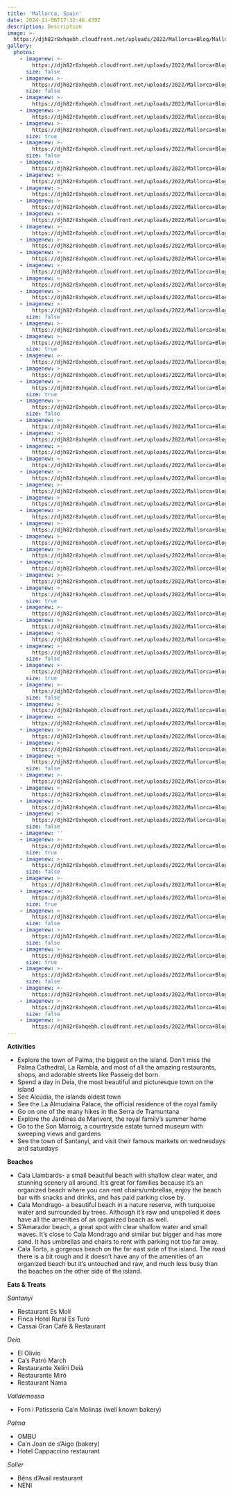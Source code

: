 ```yaml
---
title: 'Mallorca, Spain'
date: 2024-11-06T17:32:46.439Z
description: Description
image: >-
  https://djh82r8xhqebh.cloudfront.net/uploads/2022/Mallorca+Blog/Mallorca+Blog/MallorcaBlog-6.jpg
gallery:
  photos:
    - imagenew: >-
        https://djh82r8xhqebh.cloudfront.net/uploads/2022/Mallorca+Blog/Mallorca+Blog/MallorcaBlog-1.jpg
      size: false
    - imagenew: >-
        https://djh82r8xhqebh.cloudfront.net/uploads/2022/Mallorca+Blog/Mallorca+Blog/MallorcaBlog-2.jpg
      size: false
    - imagenew: >-
        https://djh82r8xhqebh.cloudfront.net/uploads/2022/Mallorca+Blog/Mallorca+Blog/MallorcaBlog-3.jpg
    - imagenew: >-
        https://djh82r8xhqebh.cloudfront.net/uploads/2022/Mallorca+Blog/Mallorca+Blog/MallorcaBlog-4.jpg
    - imagenew: >-
        https://djh82r8xhqebh.cloudfront.net/uploads/2022/Mallorca+Blog/Mallorca+Blog/MallorcaBlog-6.jpg
      size: true
    - imagenew: >-
        https://djh82r8xhqebh.cloudfront.net/uploads/2022/Mallorca+Blog/Mallorca+Blog/MallorcaBlog-5.jpg
      size: false
    - imagenew: >-
        https://djh82r8xhqebh.cloudfront.net/uploads/2022/Mallorca+Blog/Mallorca+Blog/MallorcaBlog-7.jpg
    - imagenew: >-
        https://djh82r8xhqebh.cloudfront.net/uploads/2022/Mallorca+Blog/Mallorca+Blog/MallorcaBlog-15.jpg
    - imagenew: >-
        https://djh82r8xhqebh.cloudfront.net/uploads/2022/Mallorca+Blog/Mallorca+Blog/MallorcaBlog-8.jpg
    - imagenew: >-
        https://djh82r8xhqebh.cloudfront.net/uploads/2022/Mallorca+Blog/Mallorca+Blog/MallorcaBlog-9.jpg
    - imagenew: >-
        https://djh82r8xhqebh.cloudfront.net/uploads/2022/Mallorca+Blog/Mallorca+Blog/MallorcaBlog-17.jpg
    - imagenew: >-
        https://djh82r8xhqebh.cloudfront.net/uploads/2022/Mallorca+Blog/Mallorca+Blog/MallorcaBlog-10.jpg
    - imagenew: >-
        https://djh82r8xhqebh.cloudfront.net/uploads/2022/Mallorca+Blog/Mallorca+Blog/MallorcaBlog-13.jpg
    - imagenew: >-
        https://djh82r8xhqebh.cloudfront.net/uploads/2022/Mallorca+Blog/Mallorca+Blog/MallorcaBlog-12.jpg
    - imagenew: >-
        https://djh82r8xhqebh.cloudfront.net/uploads/2022/Mallorca+Blog/Mallorca+Blog/MallorcaBlog-11.jpg
    - imagenew: >-
        https://djh82r8xhqebh.cloudfront.net/uploads/2022/Mallorca+Blog/Mallorca+Blog/MallorcaBlog-14.jpg
    - imagenew: >-
        https://djh82r8xhqebh.cloudfront.net/uploads/2022/Mallorca+Blog/Mallorca+Blog/MallorcaBlog-16.jpg
    - imagenew: >-
        https://djh82r8xhqebh.cloudfront.net/uploads/2022/Mallorca+Blog/Mallorca+Blog/MallorcaBlog-19.jpg
      size: false
    - imagenew: >-
        https://djh82r8xhqebh.cloudfront.net/uploads/2022/Mallorca+Blog/Mallorca+Blog/MallorcaBlog-18.jpg
    - imagenew: >-
        https://djh82r8xhqebh.cloudfront.net/uploads/2022/Mallorca+Blog/Mallorca+Blog/MallorcaBlog-20.jpg
      size: true
    - imagenew: >-
        https://djh82r8xhqebh.cloudfront.net/uploads/2022/Mallorca+Blog/Mallorca+Blog/MallorcaBlog-21.jpg
    - imagenew: >-
        https://djh82r8xhqebh.cloudfront.net/uploads/2022/Mallorca+Blog/Mallorca+Blog/MallorcaBlog-43.jpg
    - imagenew: >-
        https://djh82r8xhqebh.cloudfront.net/uploads/2022/Mallorca+Blog/Mallorca+Blog/MallorcaBlog-23.jpg
      size: true
    - imagenew: >-
        https://djh82r8xhqebh.cloudfront.net/uploads/2022/Mallorca+Blog/Mallorca+Blog/MallorcaBlog-24.jpg
      size: false
    - imagenew: >-
        https://djh82r8xhqebh.cloudfront.net/uploads/2022/Mallorca+Blog/Mallorca+Blog/MallorcaBlog-25.jpg
    - imagenew: >-
        https://djh82r8xhqebh.cloudfront.net/uploads/2022/Mallorca+Blog/Mallorca+Blog/MallorcaBlog-26.jpg
    - imagenew: >-
        https://djh82r8xhqebh.cloudfront.net/uploads/2022/Mallorca+Blog/Mallorca+Blog/MallorcaBlog-27.jpg
    - imagenew: >-
        https://djh82r8xhqebh.cloudfront.net/uploads/2022/Mallorca+Blog/Mallorca+Blog/MallorcaBlog-28.jpg
    - imagenew: >-
        https://djh82r8xhqebh.cloudfront.net/uploads/2022/Mallorca+Blog/Mallorca+Blog/MallorcaBlog-29.jpg
    - imagenew: >-
        https://djh82r8xhqebh.cloudfront.net/uploads/2022/Mallorca+Blog/Mallorca+Blog/MallorcaBlog-30.jpg
    - imagenew: >-
        https://djh82r8xhqebh.cloudfront.net/uploads/2022/Mallorca+Blog/Mallorca+Blog/MallorcaBlog-31.jpg
    - imagenew: >-
        https://djh82r8xhqebh.cloudfront.net/uploads/2022/Mallorca+Blog/Mallorca+Blog/MallorcaBlog-32.jpg
    - imagenew: >-
        https://djh82r8xhqebh.cloudfront.net/uploads/2022/Mallorca+Blog/Mallorca+Blog/MallorcaBlog-33.jpg
    - imagenew: >-
        https://djh82r8xhqebh.cloudfront.net/uploads/2022/Mallorca+Blog/Mallorca+Blog/MallorcaBlog-34.jpg
    - imagenew: >-
        https://djh82r8xhqebh.cloudfront.net/uploads/2022/Mallorca+Blog/Mallorca+Blog/MallorcaBlog-35.jpg
    - imagenew: >-
        https://djh82r8xhqebh.cloudfront.net/uploads/2022/Mallorca+Blog/Mallorca+Blog/MallorcaBlog-36.jpg
    - imagenew: >-
        https://djh82r8xhqebh.cloudfront.net/uploads/2022/Mallorca+Blog/Mallorca+Blog/MallorcaBlog-38.jpg
    - imagenew: >-
        https://djh82r8xhqebh.cloudfront.net/uploads/2022/Mallorca+Blog/Mallorca+Blog/MallorcaBlog-37.jpg
      size: true
    - imagenew: >-
        https://djh82r8xhqebh.cloudfront.net/uploads/2022/Mallorca+Blog/Mallorca+Blog/MallorcaBlog-39.jpg
    - imagenew: >-
        https://djh82r8xhqebh.cloudfront.net/uploads/2022/Mallorca+Blog/Mallorca+Blog/MallorcaBlog-40.jpg
    - imagenew: >-
        https://djh82r8xhqebh.cloudfront.net/uploads/2022/Mallorca+Blog/Mallorca+Blog/MallorcaBlog-41.jpg
    - imagenew: >-
        https://djh82r8xhqebh.cloudfront.net/uploads/2022/Mallorca+Blog/Mallorca+Blog/MallorcaBlog-42.jpg
      size: false
    - imagenew: >-
        https://djh82r8xhqebh.cloudfront.net/uploads/2022/Mallorca+Blog/Mallorca+Blog/MallorcaBlog-51.jpg
      size: true
    - imagenew: >-
        https://djh82r8xhqebh.cloudfront.net/uploads/2022/Mallorca+Blog/Mallorca+Blog/MallorcaBlog-45.jpg
      size: false
    - imagenew: >-
        https://djh82r8xhqebh.cloudfront.net/uploads/2022/Mallorca+Blog/Mallorca+Blog/MallorcaBlog-47.jpg
    - imagenew: >-
        https://djh82r8xhqebh.cloudfront.net/uploads/2022/Mallorca+Blog/Mallorca+Blog/MallorcaBlog-46.jpg
    - imagenew: >-
        https://djh82r8xhqebh.cloudfront.net/uploads/2022/Mallorca+Blog/Mallorca+Blog/MallorcaBlog-48.jpg
    - imagenew: >-
        https://djh82r8xhqebh.cloudfront.net/uploads/2022/Mallorca+Blog/Mallorca+Blog/MallorcaBlog-49.jpg
    - imagenew: >-
        https://djh82r8xhqebh.cloudfront.net/uploads/2022/Mallorca+Blog/Mallorca+Blog/MallorcaBlog-50.jpg
      size: false
    - imagenew: >-
        https://djh82r8xhqebh.cloudfront.net/uploads/2022/Mallorca+Blog/Mallorca+Blog/MallorcaBlog-52.jpg
    - imagenew: >-
        https://djh82r8xhqebh.cloudfront.net/uploads/2022/Mallorca+Blog/Mallorca+Blog/MallorcaBlog-53.jpg
    - imagenew: >-
        https://djh82r8xhqebh.cloudfront.net/uploads/2022/Mallorca+Blog/Mallorca+Blog/MallorcaBlog-54.jpg
    - imagenew: >-
        https://djh82r8xhqebh.cloudfront.net/uploads/2022/Mallorca+Blog/Mallorca+Blog/MallorcaBlog-56.jpg
      size: false
    - imagenew: ''
    - imagenew: >-
        https://djh82r8xhqebh.cloudfront.net/uploads/2022/Mallorca+Blog/Mallorca+Blog/MallorcaBlog-57.jpg
      size: true
    - imagenew: >-
        https://djh82r8xhqebh.cloudfront.net/uploads/2022/Mallorca+Blog/Mallorca+Blog/MallorcaBlog-58.jpg
      size: false
    - imagenew: >-
        https://djh82r8xhqebh.cloudfront.net/uploads/2022/Mallorca+Blog/Mallorca+Blog/MallorcaBlog-59.jpg
    - imagenew: >-
        https://djh82r8xhqebh.cloudfront.net/uploads/2022/Mallorca+Blog/Mallorca+Blog/MallorcaBlog-62.jpg
      size: true
    - imagenew: >-
        https://djh82r8xhqebh.cloudfront.net/uploads/2022/Mallorca+Blog/Mallorca+Blog/MallorcaBlog-60.jpg
      size: false
    - imagenew: >-
        https://djh82r8xhqebh.cloudfront.net/uploads/2022/Mallorca+Blog/Mallorca+Blog/MallorcaBlog-61.jpg
      size: false
    - imagenew: >-
        https://djh82r8xhqebh.cloudfront.net/uploads/2022/Mallorca+Blog/Mallorca+Blog/MallorcaBlog-64.jpg
      size: true
    - imagenew: >-
        https://djh82r8xhqebh.cloudfront.net/uploads/2022/Mallorca+Blog/Mallorca+Blog/MallorcaBlog-63.jpg
      size: false
    - imagenew: >-
        https://djh82r8xhqebh.cloudfront.net/uploads/2022/Mallorca+Blog/Mallorca+Blog/MallorcaBlog-22.jpg
    - imagenew: >-
        https://djh82r8xhqebh.cloudfront.net/uploads/2022/Mallorca+Blog/Mallorca+Blog/MallorcaBlog-44.jpg
      size: false
    - imagenew: >-
        https://djh82r8xhqebh.cloudfront.net/uploads/2022/Mallorca+Blog/Mallorca+Blog/MallorcaBlog-65.jpg
---
```

**Activities**

* Explore the town of Palma, the biggest on the island. Don’t miss the Palma Cathedral, La Rambla, and most of all the amazing restaurants, shops, and adorable streets like Passeig del born.
* Spend a day in Deia, the most beautiful and picturesque town on the island
* See Alcúdia, the islands oldest town
* See the La Almudaina Palace, the official residence of the royal family
* Go on one of the many hikes in the Serra de Tramuntana
* Explore the Jardines de Marivent, the royal family’s summer home
* Go to the Son Marroig, a countryside estate turned museum with sweeping views and gardens
* See the town of Santanyi, and visit their famous markets on wednesdays and saturdays

**Beaches**

* Cala Llambards- a small beautiful beach with shallow clear water, and stunning scenery all around. It’s great for families because it’s an organized beach where you can rent chairs/umbrellas, enjoy the beach bar with snacks and drinks, and has paid parking close by.  
* Cala Mondrago- a beautiful beach in a nature reserve, with turquoise water and surrounded by trees. Although it’s raw and unspoiled it does have all the amenities of an organized beach as well. 
* S’Amarador beach, a great spot with clear shallow water and small waves. It’s close to Cala Mondrago and similar but bigger and has more sand. It has umbrellas and chairs to rent with parking not too far away. 
* Cala Torta, a gorgeous beach on the far east side of the island.  The road there is a bit rough and it doesn’t have any of the amenities of an organized beach but it’s untouched and raw, and much less busy than the beaches on the other side of the island. 

**Eats & Treats**

_Santanyi_

* Restaurant Es Molí
* Finca Hotel Rural Es Turó
* Cassai Gran Café & Restaurant

_Deia_

* El Olivio
* Ca’s Patró March
* Restaurante Xelini Deià
* Restaurante Miró
* Restaurant Nama

_Valldemossa_

* Forn i Patisseria Ca’n Molinas (well known bakery)

_Palma_

* OMBU
* Ca’n Joan de s’Aigo (bakery)
* Hotel Cappaccino restaurant 

_Soller_

* Béns d’Avail restaurant 
* NENI
